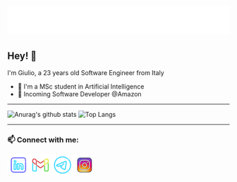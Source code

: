 <h1 align="center">
  <img src="https://raw.githubusercontent.com/giumanuz/giumanuz/master/logos/name.svg" alt="Giulio Manuzzi" />
</h1>


## Hey! 👋
I'm Giulio, a 23 years old Software Engineer from Italy
- 📝 I'm a MSc student in Artificial Intelligence
- 🚀 Incoming Software Developer @Amazon


***

![Anurag's github stats](https://github-readme-stats.vercel.app/api?username=giumanuz&hide=contribs,prs&count_private=true&show_icons=true&theme=tokyonight)
![Top Langs](https://github-readme-stats.vercel.app/api/top-langs/?username=giumanuz&layout=compact&show_icons=true&card_width=445&theme=tokyonight)

---
### 📫 Connect with me:
[<img align="left" alt="giuliomanuzzi | LinkedIn" width="50px" style="color:red" src="logos/linkedin.svg" />][linkedin]
[<img align="left" alt="giuliomanuzzi | Gmail" width="50px" style="color:blue" src="logos/gmail.svg" />][gmail]
[<img align="left" alt="gmanuzz | Telegram" width="50px" style="color:blue" src="logos/telegram.svg" />][telegram]
[<img align="left" alt="giulio_manuzzii | Instagram" width="50px" style="color:red" src="logos/instagram.svg" />][instagram]

[linkedin]: https://www.linkedin.com/in/giulio-manuzzi
[gmail]: mailto:giuliomanuzzi@gmail.com
[telegram]: https://t.me/gmanuzz
[instagram]: https://www.instagram.com/giulio_manuzzii